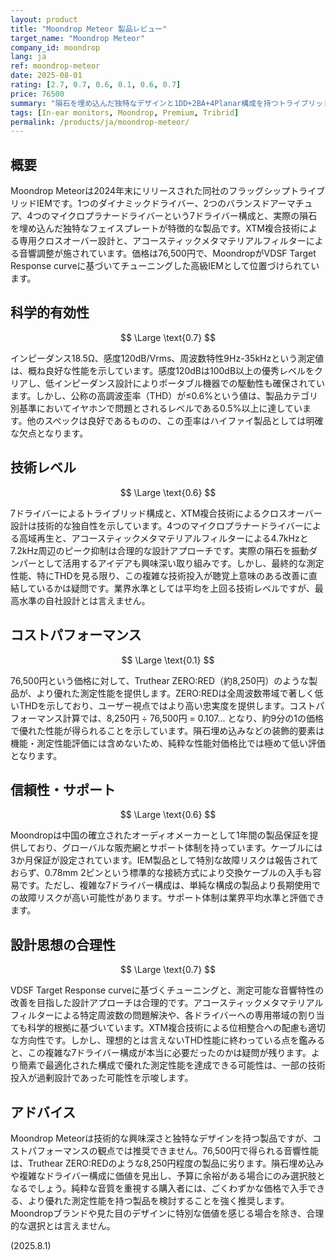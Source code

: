 ```yaml
---
layout: product
title: "Moondrop Meteor 製品レビュー"
target_name: "Moondrop Meteor"
company_id: moondrop
lang: ja
ref: moondrop-meteor
date: 2025-08-01
rating: [2.7, 0.7, 0.6, 0.1, 0.6, 0.7]
price: 76500
summary: "隕石を埋め込んだ独特なデザインと1DD+2BA+4Planar構成を持つトライブリッドIEMだが、76,500円という価格に対して、より安価に優れた性能を実現できる製品が存在する。"
tags: [In-ear monitors, Moondrop, Premium, Tribrid]
permalink: /products/ja/moondrop-meteor/
---
```

## 概要

Moondrop Meteorは2024年末にリリースされた同社のフラッグシップトライブリッドIEMです。1つのダイナミックドライバー、2つのバランスドアーマチュア、4つのマイクロプラナードライバーという7ドライバー構成と、実際の隕石を埋め込んだ独特なフェイスプレートが特徴的な製品です。XTM複合技術による専用クロスオーバー設計と、アコースティックメタマテリアルフィルターによる音響調整が施されています。価格は76,500円で、MoondropがVDSF Target Response curveに基づいてチューニングした高級IEMとして位置づけられています。

## 科学的有効性

$$ \Large \text{0.7} $$

インピーダンス18.5Ω、感度120dB/Vrms、周波数特性9Hz-35kHzという測定値は、概ね良好な性能を示しています。感度120dBは100dB以上の優秀レベルをクリアし、低インピーダンス設計によりポータブル機器での駆動性も確保されています。しかし、公称の高調波歪率（THD）が≤0.6%という値は、製品カテゴリ別基準においてイヤホンで問題とされるレベルである0.5%以上に達しています。他のスペックは良好であるものの、この歪率はハイファイ製品としては明確な欠点となります。

## 技術レベル

$$ \Large \text{0.6} $$

7ドライバーによるトライブリッド構成と、XTM複合技術によるクロスオーバー設計は技術的な独自性を示しています。4つのマイクロプラナードライバーによる高域再生と、アコースティックメタマテリアルフィルターによる4.7kHzと7.2kHz周辺のピーク抑制は合理的な設計アプローチです。実際の隕石を振動ダンパーとして活用するアイデアも興味深い取り組みです。しかし、最終的な測定性能、特にTHDを見る限り、この複雑な技術投入が聴覚上意味のある改善に直結しているかは疑問です。業界水準としては平均を上回る技術レベルですが、最高水準の自社設計とは言えません。

## コストパフォーマンス

$$ \Large \text{0.1} $$

76,500円という価格に対して、Truthear ZERO:RED（約8,250円）のような製品が、より優れた測定性能を提供します。ZERO:REDは全周波数帯域で著しく低いTHDを示しており、ユーザー視点ではより高い忠実度を提供します。コストパフォーマンス計算では、8,250円 ÷ 76,500円 = 0.107... となり、約9分の1の価格で優れた性能が得られることを示しています。隕石埋め込みなどの装飾的要素は機能・測定性能評価には含めないため、純粋な性能対価格比では極めて低い評価となります。

## 信頼性・サポート

$$ \Large \text{0.6} $$

Moondropは中国の確立されたオーディオメーカーとして1年間の製品保証を提供しており、グローバルな販売網とサポート体制を持っています。ケーブルには3か月保証が設定されています。IEM製品として特別な故障リスクは報告されておらず、0.78mm 2ピンという標準的な接続方式により交換ケーブルの入手も容易です。ただし、複雑な7ドライバー構成は、単純な構成の製品より長期使用での故障リスクが高い可能性があります。サポート体制は業界平均水準と評価できます。

## 設計思想の合理性

$$ \Large \text{0.7} $$

VDSF Target Response curveに基づくチューニングと、測定可能な音響特性の改善を目指した設計アプローチは合理的です。アコースティックメタマテリアルフィルターによる特定周波数の問題解決や、各ドライバーへの専用帯域の割り当ても科学的根拠に基づいています。XTM複合技術による位相整合への配慮も適切な方向性です。しかし、理想的とは言えないTHD性能に終わっている点を鑑みると、この複雑な7ドライバー構成が本当に必要だったのかは疑問が残ります。より簡素で最適化された構成で優れた測定性能を達成できる可能性は、一部の技術投入が過剰設計であった可能性を示唆します。

## アドバイス

Moondrop Meteorは技術的な興味深さと独特なデザインを持つ製品ですが、コストパフォーマンスの観点では推奨できません。76,500円で得られる音響性能は、Truthear ZERO:REDのような8,250円程度の製品に劣ります。隕石埋め込みや複雑なドライバー構成に価値を見出し、予算に余裕がある場合にのみ選択肢となるでしょう。純粋な音質を重視する購入者には、ごくわずかな価格で入手できる、より優れた測定性能を持つ製品を検討することを強く推奨します。Moondropブランドや見た目のデザインに特別な価値を感じる場合を除き、合理的な選択とは言えません。

(2025.8.1)
